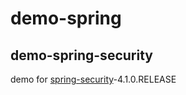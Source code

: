 # demo-spring

## demo-spring-security

demo for [spring-security](http://projects.spring.io/spring-security)-4.1.0.RELEASE

##